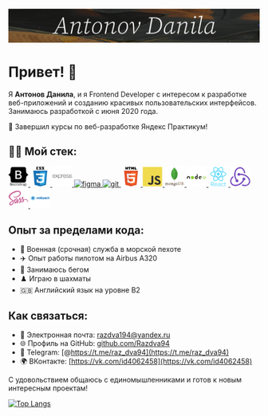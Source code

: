![Header](https://github.com/Razdva94/Razdva94/blob/main/assets/Danila%20logo.png)


# Привет! 👋

Я **Антонов Данила**, и я Frontend Developer с интересом к разработке веб-приложений и созданию красивых пользовательских интерфейсов. Занимаюсь разработкой с июня 2020 года.

🌱 Завершил курсы по веб-разработке Яндекс Практикум!

## 👨‍💻 Мой стек:

<p align="left"> <a href="https://getbootstrap.com" target="_blank" rel="noreferrer"> <img src="https://raw.githubusercontent.com/devicons/devicon/master/icons/bootstrap/bootstrap-plain-wordmark.svg" alt="bootstrap" width="40" height="40"/> </a> <a href="https://www.w3schools.com/css/" target="_blank" rel="noreferrer"> <img src="https://raw.githubusercontent.com/devicons/devicon/master/icons/css3/css3-original-wordmark.svg" alt="css3" width="40" height="40"/> </a> <a href="https://expressjs.com" target="_blank" rel="noreferrer"> <img src="https://raw.githubusercontent.com/devicons/devicon/master/icons/express/express-original-wordmark.svg" alt="express" width="40" height="40"/> </a> <a href="https://www.figma.com/" target="_blank" rel="noreferrer"> <img src="https://www.vectorlogo.zone/logos/figma/figma-icon.svg" alt="figma" width="40" height="40"/> </a> <a href="https://git-scm.com/" target="_blank" rel="noreferrer"> <img src="https://www.vectorlogo.zone/logos/git-scm/git-scm-icon.svg" alt="git" width="40" height="40"/> </a> <a href="https://www.w3.org/html/" target="_blank" rel="noreferrer"> <img src="https://raw.githubusercontent.com/devicons/devicon/master/icons/html5/html5-original-wordmark.svg" alt="html5" width="40" height="40"/> </a> <a href="https://developer.mozilla.org/en-US/docs/Web/JavaScript" target="_blank" rel="noreferrer"> <img src="https://raw.githubusercontent.com/devicons/devicon/master/icons/javascript/javascript-original.svg" alt="javascript" width="40" height="40"/> </a> <a href="https://www.mongodb.com/" target="_blank" rel="noreferrer"> <img src="https://raw.githubusercontent.com/devicons/devicon/master/icons/mongodb/mongodb-original-wordmark.svg" alt="mongodb" width="40" height="40"/> </a> <a href="https://nodejs.org" target="_blank" rel="noreferrer"> <img src="https://raw.githubusercontent.com/devicons/devicon/master/icons/nodejs/nodejs-original-wordmark.svg" alt="nodejs" width="40" height="40"/> </a> <a href="https://reactjs.org/" target="_blank" rel="noreferrer"> <img src="https://raw.githubusercontent.com/devicons/devicon/master/icons/react/react-original-wordmark.svg" alt="react" width="40" height="40"/> </a> <a href="https://redux.js.org" target="_blank" rel="noreferrer"> <img src="https://raw.githubusercontent.com/devicons/devicon/master/icons/redux/redux-original.svg" alt="redux" width="40" height="40"/> </a> <a href="https://sass-lang.com" target="_blank" rel="noreferrer"> <img src="https://raw.githubusercontent.com/devicons/devicon/master/icons/sass/sass-original.svg" alt="sass" width="40" height="40"/> </a> <a href="https://webpack.js.org" target="_blank" rel="noreferrer"> <img src="https://raw.githubusercontent.com/devicons/devicon/d00d0969292a6569d45b06d3f350f463a0107b0d/icons/webpack/webpack-original-wordmark.svg" alt="webpack" width="40" height="40"/> </a> </p>

## Опыт за пределами кода:
- 🚢 Военная (срочная) служба в морской пехоте
- ✈️ Опыт работы пилотом на Airbus A320
- 🏃 Занимаюсь бегом
- ♟️ Играю в шахматы
- 🇬🇧 Английский язык на уровне B2
## Как связаться:

- 📧 Электронная почта: razdva194@yandex.ru
- 🌐 Профиль на GitHub: [github.com/Razdva94](https://github.com/Razdva94)
- 📱 Telegram: [@https://t.me/raz_dva94](https://t.me/raz_dva94)
- 🌍 ВКонтакте: [https://vk.com/id4062458](https://vk.com/id4062458)

С удовольствием общаюсь с единомышленниками и готов к новым интересным проектам!

[![Top Langs](https://github-readme-stats.vercel.app/api/top-langs/?username=Razdva94&layout=pie)](https://github.com/anuraghazra/github-readme-stats)
